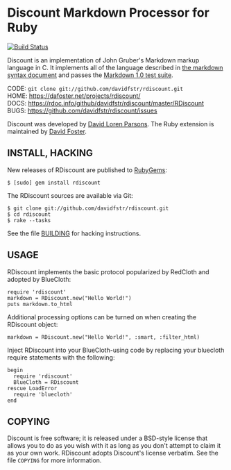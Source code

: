 Discount Markdown Processor for Ruby
====================================
[![Build Status](https://github.com/davidfstr/rdiscount/actions/workflows/main.yml/badge.svg)](https://github.com/davidfstr/rdiscount/actions/workflows/main.yml)

Discount is an implementation of John Gruber's Markdown markup language in C.
It implements all of the language described in [the markdown syntax document][1] and
passes the [Markdown 1.0 test suite][2].

CODE: `git clone git://github.com/davidfstr/rdiscount.git`  
HOME: <https://dafoster.net/projects/rdiscount/>  
DOCS: <https://rdoc.info/github/davidfstr/rdiscount/master/RDiscount>  
BUGS: <https://github.com/davidfstr/rdiscount/issues>

Discount was developed by [David Loren Parsons][3].
The Ruby extension is maintained by [David Foster][4].

[1]: https://daringfireball.net/projects/markdown/syntax
[2]: https://daringfireball.net/projects/downloads/MarkdownTest_1.0.zip
[3]: https://www.pell.portland.or.us/~orc
[4]: https://github.com/davidfstr

INSTALL, HACKING
----------------

New releases of RDiscount are published to [RubyGems][]:

    $ [sudo] gem install rdiscount

The RDiscount sources are available via Git:

    $ git clone git://github.com/davidfstr/rdiscount.git
    $ cd rdiscount
    $ rake --tasks

See the file [BUILDING][] for hacking instructions.

[RubyGems]: https://rubygems.org/gems/rdiscount
[BUILDING]: https://github.com/davidfstr/rdiscount/blob/master/BUILDING

USAGE
-----

RDiscount implements the basic protocol popularized by RedCloth and adopted
by BlueCloth:

    require 'rdiscount'
    markdown = RDiscount.new("Hello World!")
    puts markdown.to_html

Additional processing options can be turned on when creating the
RDiscount object:

    markdown = RDiscount.new("Hello World!", :smart, :filter_html)

Inject RDiscount into your BlueCloth-using code by replacing your bluecloth
require statements with the following:

    begin
      require 'rdiscount'
      BlueCloth = RDiscount
    rescue LoadError
      require 'bluecloth'
    end

COPYING
-------

Discount is free software;  it is released under a BSD-style license
that allows you to do as you wish with it as long as you don't attempt
to claim it as your own work. RDiscount adopts Discount's license
verbatim. See the file `COPYING` for more information.

